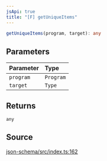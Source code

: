 ```yaml
---
jsApi: true
title: "[F] getUniqueItems"
---
```


```ts
getUniqueItems(program, target): any
```

## Parameters

| Parameter | Type      |
| :-------- | :-------- |
| `program` | `Program` |
| `target`  | `Type`    |

## Returns

`any`

## Source

[json-schema/src/index.ts:162](https://github.com/markcowl/cadl/blob/1a6d2b70/packages/json-schema/src/index.ts#L162)
